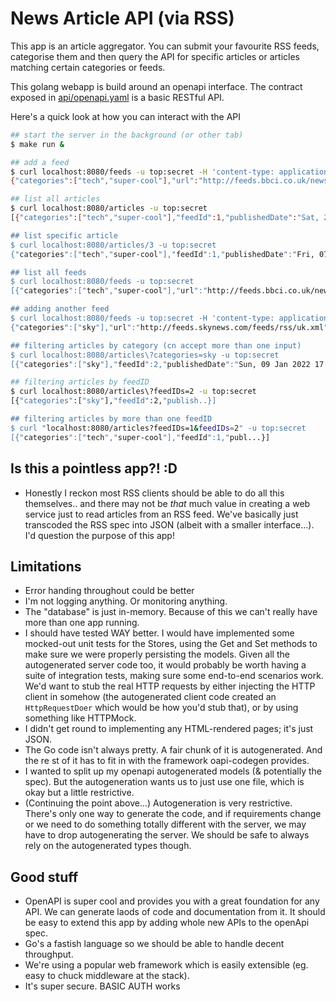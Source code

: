 # News Article API (via RSS)

This app is an article aggregator. You can submit your favourite RSS feeds,
categorise them and then query the API for specific articles or articles
matching certain categories or feeds.

This golang webapp is build around an openapi interface. The contract exposed in
[api/openapi.yaml](api/openapi.yaml) is a basic RESTful API.

Here's a quick look at how you can interact with the API

``` sh
## start the server in the background (or other tab)
$ make run &

## add a feed
$ curl localhost:8080/feeds -u top:secret -H 'content-type: application/json' -d '{"url": "http://feeds.bbci.co.uk/news/technology/rss.xml", "categories": ["tech", "super-cool"]}'
{"categories":["tech","super-cool"],"url":"http://feeds.bbci.co.uk/news/technology/rss.xml","id":1}

## list all articles
$ curl localhost:8080/articles -u top:secret 
[{"categories":["tech","super-cool"],"feedId":1,"publishedDate":"Sat, 27 Nov 2021 11:24:06 GMT","title":"What are quantum computers and what are they used for?","url":"https://www.bbc.co.uk/news/technology-59300301?at_medium=RSS\u0026at_campaign=KARANGA","id":14},{"categories":["tech","super-cool"],"feedId":1,"publishedDate":"Fri, 07 Jan 2022 10:56:36 GMT","title":"Bitcoin prices fall to lowest in months after US Fed remarks","url":"https://www.bbc.co.uk/news/techn..}]

## list specific article
$ curl localhost:8080/articles/3 -u top:secret
{"categories":["tech","super-cool"],"feedId":1,"publishedDate":"Fri, 07 Jan 2022 14:05:36 GMT","title":"France fines Google and Facebook over cookies","url":"https://www.bbc.co.uk/news/technology-59909647?at_medium=RSS\u0026at_campaign=KARANGA","id":3}

## list all feeds
$ curl localhost:8080/feeds -u top:secret
[{"categories":["tech","super-cool"],"url":"http://feeds.bbci.co.uk/news/technology/rss.xml","id":1}]

## adding another feed
$ curl localhost:8080/feeds -u top:secret -H 'content-type: application/json' -d '{"url": "http://feeds.skynews.com/feeds/rss/uk.xml", "categories": ["sky"]}'
{"categories":["sky"],"url":"http://feeds.skynews.com/feeds/rss/uk.xml","id":2}

## filtering articles by category (cn accept more than one input)
$ curl localhost:8080/articles\?categories=sky -u top:secret
[{"categories":["sky"],"feedId":2,"publishedDate":"Sun, 09 Jan 2022 17:02:00 +0000","title":"Morrisons to scrap 'use by' dates on milk to help reduce food waste","url":"http://news.sky.com/s

## filtering articles by feedID
$ curl localhost:8080/articles\?feedIDs=2 -u top:secret
[{"categories":["sky"],"feedId":2,"publish..}]

## filtering articles by more than one feedID
$ curl "localhost:8080/articles?feedIDs=1&feedIDs=2" -u top:secret
[{"categories":["tech","super-cool"],"feedId":1,"publ...}]
```

## Is this a pointless app?! :D

- Honestly I reckon most RSS clients should be able to do all this themselves..
and there may not be *that* much value in creating a web service just to read
articles from an RSS feed. We've basically just transcoded the RSS spec into
JSON (albeit with a smaller interface...). I'd question the purpose of this app!

## Limitations

- Error handing throughout could be better
- I'm not logging anything. Or monitoring anything.
- The "database" is just in-memory. Because of this we can't really have more
than one app running.
- I should have tested WAY better.
I would have implemented some mocked-out unit tests for the Stores, using the
Get and Set methods to make sure we were properly persisting the models.
Given all the autogenerated server code too, it would probably be worth having
a suite of integration tests, making sure some end-to-end scenarios work. We'd
want to stub the real HTTP requests by either injecting the HTTP client in
somehow (the autogenerated client code created an `HttpRequestDoer` which would
be how you'd stub that), or by using something like HTTPMock.
- I didn't get round to implementing any HTML-rendered pages; it's just JSON.
- The Go code isn't always pretty. A fair chunk of it is autogenerated. And the
re  st of it has to fit in with the framework oapi-codegen provides.
- I wanted to split up my openapi autogenerated models (& potentially the spec).
But the autogeneration wants us to just use one file, which is okay but a
little restrictive.
- (Continuing the point above...) Autogeneration is very restrictive. There's
  only one way to generate the code, and if requirements change or we need to do
  something totally different with the server, we may have to drop
  autogenerating the server.
  We should be safe to always rely on the autogenerated types though.

## Good stuff

- OpenAPI is super cool and provides you with a great foundation for any API. We
can generate laods of code and documentation from it.
It should be easy to extend this app by adding whole new APIs to the openApi spec.
- Go's a fastish language so we should be able to handle decent throughput.
- We're using a popular web framework which is easily extensible (eg. easy to
chuck middleware at the stack).
- It's super secure. BASIC AUTH works
